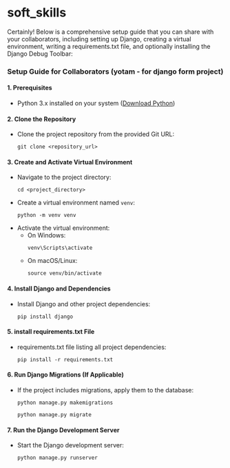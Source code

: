 # soft_skills

Certainly! Below is a comprehensive setup guide that you can share with your collaborators, including setting up Django, creating a virtual environment, writing a requirements.txt file, and optionally installing the Django Debug Toolbar:


### Setup Guide for Collaborators (yotam - for django form project)

#### 1. Prerequisites
- Python 3.x installed on your system ([Download Python](https://www.python.org/downloads/))

#### 2. Clone the Repository
- Clone the project repository from the provided Git URL:
  ```
  git clone <repository_url>
  ```

#### 3. Create and Activate Virtual Environment
- Navigate to the project directory:
  ```
  cd <project_directory>
  ```
- Create a virtual environment named `venv`:
  ```
  python -m venv venv
  ```
- Activate the virtual environment:
  - On Windows:
    ```
    venv\Scripts\activate
    ```
  - On macOS/Linux:
    ```
    source venv/bin/activate
    ```

#### 4. Install Django and Dependencies
- Install Django and other project dependencies:
  ```
  pip install django
  ```

#### 5. install requirements.txt File
- requirements.txt file listing all project dependencies:
  ```
  pip install -r requirements.txt
  ```

#### 6. Run Django Migrations (If Applicable)
- If the project includes migrations, apply them to the database:
  ```
  python manage.py makemigrations

  python manage.py migrate
  
  ```

#### 7. Run the Django Development Server
- Start the Django development server:
  ```
  python manage.py runserver
  ```



